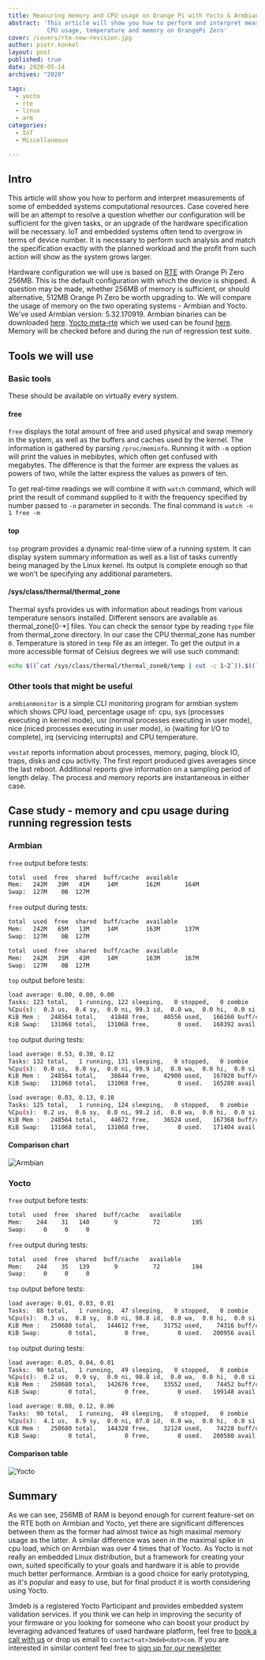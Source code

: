 ```yaml
---
title: Measuring memory and CPU usage on Orange Pi with Yocto & Armbian
abstract: 'This article will show you how to perform and interpret measurements
           CPU usage, temperature and memory on OrangePi Zero'
cover: /covers/rte-new-revision.jpg
author: piotr.konkol
layout: post
published: true
date: 2020-05-14
archives: "2020"

tags:
  - yocto
  - rte
  - linux
  - arm
categories:
  - IoT
  - Miscellaneous

---
```


## Intro

This article will show you how to perform and interpret measurements of some of
embedded systems computational resources. Case covered here will be an attempt
to resolve a question whether our configuration will be sufficient for the given
tasks, or an upgrade of the hardware specification will be necessary. IoT and
embedded systems often tend to overgrow in terms of device number. It is
necessary to perform such analysis and match the specification exactly with the
planned workload and the profit from such action will show as the system grows
larger.

Hardware configuration we will use is based on
[RTE](https://3mdeb.com/products/open-source-hardware/rte/) with Orange Pi Zero
256MB. This is the default configuration with which the device is shipped. A
question may be made, whether 256MB of memory is sufficient, or should
alternative, 512MB Orange Pi Zero be worth upgrading to. We will compare the
usage of memory on the two operating systems - Armbian and Yocto. We've used
Armbian version: 5.32.170919. Armbian binaries can be downloaded
[here](https://www.armbian.com/orange-pi-zero/).
[Yocto meta-rte](https://github.com/3mdeb/meta-rte) which we used can be found
[here](https://cloud.3mdeb.com/index.php/s/RgD9MyGRzGmLxMT). Memory
will be checked before and during the run of regression test suite.

## Tools we will use

### Basic tools

These should be available on virtually every system.

#### free

`free` displays the total amount of free and used physical and swap memory in
the system, as well as the buffers and caches used by the kernel. The
information is gathered by parsing `/proc/meminfo`. Running it with `-m` option
will print the values in mebibytes, which often get confused with megabytes. The
difference is that the former are express the values as powers of two, while the
latter express the values as powers of ten.

To get real-time readings we will combine it with `watch` command, which will
print the result of command supplied to it with the frequency specified by
number passed to `-n` parameter in seconds. The final command is
`watch -n 1 free -m`

#### top

`top` program provides a dynamic real-time view of a running system. It can
display system summary information as well as a list of tasks currently being
managed by the Linux kernel. Its output is complete enough so that we won't be
specifying any additional parameters.

#### /sys/class/thermal/thermal_zone

Thermal sysfs provides us with information about readings from various
temperature sensors installed. Different sensors are available as
thermal_zone\[0-\*\] files. You can check the sensor type by reading `type` file
from thermal_zone directory. In our case the CPU thermal_zone has number `0`.
Temperature is stored in `temp` file as an integer. To get the output in a more
accessible format of Celsius degrees we will use such command:

```bash
echo $((`cat /sys/class/thermal/thermal_zone0/temp | cut -c 1-2`)).$((`cat /sys/class/thermal/thermal_zone0/temp | cut -c 3-5`))
```

### Other tools that might be useful

`armbianmonitor` is a simple CLI monitoring program for armbian system which
shows CPU load, percentage usage of: cpu, sys (processes executing in kernel
mode), usr (normal processes executing in user mode), nice (niced processes
executing in user mode), io (waiting for I/O to complete), irq (servicing
interrupts) and CPU temperature.

`vmstat` reports information about processes, memory, paging, block IO, traps,
disks and cpu activity. The first report produced gives averages since the last
reboot. Additional reports give information on a sampling period of length
delay. The process and memory reports are instantaneous in either case.

## Case study - memory and cpu usage during running regression tests

### Armbian

`free` output before tests:

```bash
total  used  free  shared  buff/cache  available
Mem:   242M   39M   41M     14M        162M       164M
Swap:  127M    0B  127M
```

`free` output during tests:

```bash
total  used  free  shared  buff/cache  available
Mem:   242M   65M   13M     14M        163M       137M
Swap:  127M    0B  127M
```

```bash
total  used  free  shared  buff/cache  available
Mem:   242M   35M   43M     14M        163M       167M
Swap:  127M    0B  127M
```

`top` output before tests:

```bash
load average: 0.00, 0.00, 0.00
Tasks: 123 total,   1 running, 122 sleeping,   0 stopped,   0 zombie
%Cpu(s):  0.3 us,  0.4 sy,  0.0 ni, 99.3 id,  0.0 wa,  0.0 hi,  0.0 si,  0.0 st
KiB Mem :   248564 total,    41848 free,    40556 used,   166160 buff/cache
KiB Swap:   131068 total,   131068 free,        0 used.   168392 avail Mem
```

`top` output during tests:

```bash
load average: 0.53, 0.30, 0.12
Tasks: 132 total,   1 running, 131 sleeping,   0 stopped,   0 zombie
%Cpu(s):  0.0 us,  0.0 sy,  0.0 ni, 99.9 id,  0.0 wa,  0.0 hi,  0.0 si,  0.0 st
KiB Mem :   248564 total,    38644 free,    42900 used,   167020 buff/cache
KiB Swap:   131068 total,   131068 free,        0 used.   165280 avail Mem
```

```bash
load average: 0.03, 0.13, 0.10
Tasks: 125 total,   1 running, 124 sleeping,   0 stopped,   0 zombie
%Cpu(s):  0.2 us,  0.6 sy,  0.0 ni, 99.2 id,  0.0 wa,  0.0 hi,  0.0 si,  0.0 st
KiB Mem :   248564 total,    44672 free,    36524 used,   167368 buff/cache
KiB Swap:   131068 total,   131068 free,        0 used.   171404 avail Mem
```

#### Comparison chart

![Armbian](/img/Armbian_load&mem_usage_chart.svg)

### Yocto

`free` output before tests:

```bash
total  used  free  shared  buff/cache   available
Mem:    244    31   140       9          72         195
Swap:     0     0     0
```

`free` output during tests:

```bash
total  used  free  shared  buff/cache   available
Mem:    244    35   139       9          72         194
Swap:     0     0     0
```

`top` output before tests:

```bash
load average: 0.01, 0.03, 0.01
Tasks:  88 total,   1 running,  47 sleeping,   0 stopped,   0 zombie
%Cpu(s):  0.3 us,  0.8 sy,  0.0 ni, 98.8 id,  0.0 wa,  0.0 hi,  0.0 si,  0.0 st
KiB Mem :   250680 total,   144612 free,    31752 used,    74316 buff/cache
KiB Swap:        0 total,        0 free,        0 used.   200956 avail Mem
```

`top` output during tests:

```bash
load average: 0.05, 0.04, 0.01
Tasks:  90 total,   1 running,  49 sleeping,   0 stopped,   0 zombie
%Cpu(s):  0.2 us,  0.9 sy,  0.0 ni, 98.8 id,  0.0 wa,  0.0 hi,  0.0 si,  0.0 st
KiB Mem :   250680 total,   142676 free,    33552 used,    74452 buff/cache
KiB Swap:        0 total,        0 free,        0 used.   199148 avail Mem
```

```bash
load average: 0.08, 0.12, 0.06
Tasks:  90 total,   1 running,  49 sleeping,   0 stopped,   0 zombie
%Cpu(s):  4.1 us,  8.9 sy,  0.0 ni, 87.0 id,  0.0 wa,  0.0 hi,  0.0 si,  0.0 st
KiB Mem :   250680 total,   144328 free,    32124 used,    74228 buff/cache
KiB Swap:        0 total,        0 free,        0 used.   200580 avail Mem
```

#### Comparison table

![Yocto](/img/Yocto_load&mem_usage_chart.svg)

## Summary

As we can see, 256MB of RAM is beyond enough for current feature-set on the RTE
both on Armbian and Yocto, yet there are significant differences between them as
the former had almost twice as high maximal memory usage as the latter. A
similar difference was seen in the maximal spike in cpu load, which on Armbian
was over 4 times that of Yocto. As Yocto is not really an embedded Linux
distribution, but a framework for creating your own, suited specifically to your
goals and hardware it is able to provide much better performance. Armbian is a
good choice for early prototyping, as it's popular and easy to use, but for
final product it is worth considering using Yocto.

3mdeb is a registered Yocto Participant and provides embedded system validation
services. If you think we can help in improving the security of your firmware or
you looking for someone who can boost your product by leveraging advanced
features of used hardware platform, feel free to
[book a call with us](https://cloud.3mdeb.com/index.php/apps/calendar/appointment/n7T65toSaD9t) or
drop us email to `contact<at>3mdeb<dot>com`. If you are interested in similar
content feel free to [sign up for our newsletter](https://3mdeb.com/subscribe/3mdeb_newsletter.html)
